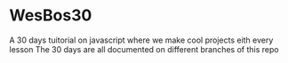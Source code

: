# WesBos30
A 30 days tuitorial on javascript where we make cool projects eith every lesson
The 30 days are all documented on different branches of this repo 
